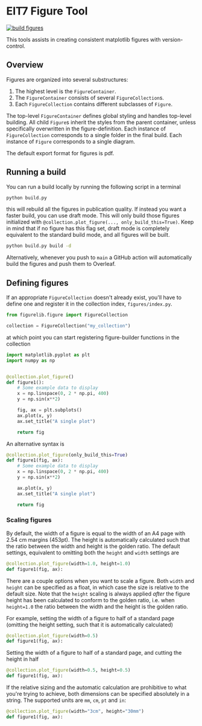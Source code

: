 # EIT7 Figure Tool
[![build figures](https://github.com/P7-Antenna-Project/figure_tool/actions/workflows/build.yml/badge.svg)](https://github.com/P7-Antenna-Project/figure_tool/actions/workflows/build.yml)

This tools assists in creating consistent matplotlib figures with version-control. 

## Overview

Figures are organized into several substructures:

1. The highest level is the `FigureContainer`.
2. The `FigureContainer` consists of several `FigureCollection`s.
3. Each `FigureCollection` contains different subclasses of `Figure`.

The top-level `FigureContainer` defines global styling and handles top-level building. All child `Figure`s inherit the styles from the parent container, unless specifically overwritten in the figure-definition. Each instance of `FigureCollection` corresponds to a single folder in the final build. Each instance of `Figure` corresponds to a single diagram.

The default export format for figures is pdf.

## Running a build

You can run a build locally by running the following script in a terminal

```bash
python build.py
```

this will rebuild all the figures in publication quality. If instead you want a faster build, you can use draft mode. This will only build those figures initialized with `@collection.plot_figure(..., only_build_this=True)`. Keep in mind that if no figure has this flag set, draft mode is completely equivalent to the standard build mode, and all figures will be built.

```bash
python build.py build -d
```

Alternatively, whenever you push to `main` a GitHub action will automatically build the figures and push them to Overleaf.


## Defining figures

If an appropriate `FigureCollection` doesn't already exist, you'll have to define one and register it in the collection index, `figures/index.py`.

```python
from figurelib.figure import FigureCollection

collection = FigureCollection("my_collection")
```

at which point you can start registering figure-builder functions in the collection

```python
import matplotlib.pyplot as plt
import numpy as np


@collection.plot_figure()
def figure1():
    # Some example data to display
    x = np.linspace(0, 2 * np.pi, 400)
    y = np.sin(x**2)

    fig, ax = plt.subplots()
    ax.plot(x, y)
    ax.set_title("A single plot")

    return fig
```

An alternative syntax is

```python
@collection.plot_figure(only_build_this=True)
def figure1(fig, ax):
    # Some example data to display
    x = np.linspace(0, 2 * np.pi, 400)
    y = np.sin(x**2)

    ax.plot(x, y)
    ax.set_title("A single plot")

    return fig
```

### Scaling figures
By default, the width of a figure is equal to the width of an A4 page with 2.54 cm margins (453pt). The height is automatically calculated such that the ratio between the width and height is the golden ratio. The default settings, equivalent to omitting both the `height` and `width` settings are
```python
@collection.plot_figure(width=1.0, height=1.0)
def figure1(fig, ax):
```

There are a couple options when you want to scale a figure. Both `width` and `height` can be specified as a float, in which case the size is relative to the default size. Note that the `height` scaling is always applied _after_ the figure height has been calculated to conform to the golden ratio, i.e. when `height=1.0` the ratio between the width and the height is the golden ratio.

For example, setting the width of a figure to half of a standard page (omitting the height setting, such that it is automatically calculated)
```python
@collection.plot_figure(width=0.5)
def figure1(fig, ax):
```

Setting the width of a figure to half of a standard page, and cutting the height in half
```python
@collection.plot_figure(width=0.5, height=0.5)
def figure1(fig, ax):
```

If the relative sizing and the automatic calculation are prohibitive to what you're trying to achieve, both dimensions can be specified absolutely in a string. The supported units are `mm`, `cm`, `pt` and `in`:
```python
@collection.plot_figure(width="3cm", height="30mm")
def figure1(fig, ax):
```


